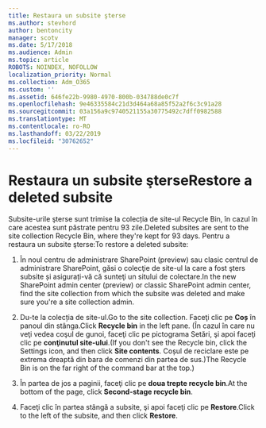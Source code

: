 ```yaml
---
title: Restaura un subsite şterse
ms.author: stevhord
author: bentoncity
manager: scotv
ms.date: 5/17/2018
ms.audience: Admin
ms.topic: article
ROBOTS: NOINDEX, NOFOLLOW
localization_priority: Normal
ms.collection: Adm_O365
ms.custom: ''
ms.assetid: 646fe22b-9980-4970-800b-034788de0c7f
ms.openlocfilehash: 9e46335584c21d3d464a68a85f52a2f6c3c91a28
ms.sourcegitcommit: 03a156a9c9740521155a30775492c7dff0982588
ms.translationtype: MT
ms.contentlocale: ro-RO
ms.lasthandoff: 03/22/2019
ms.locfileid: "30762652"
---
```

# <a name="restore-a-deleted-subsite"></a><span data-ttu-id="8f3f1-102">Restaura un subsite şterse</span><span class="sxs-lookup"><span data-stu-id="8f3f1-102">Restore a deleted subsite</span></span>

<span data-ttu-id="8f3f1-103">Subsite-urile şterse sunt trimise la colecția de site-ul Recycle Bin, în cazul în care acestea sunt păstrate pentru 93 zile.</span><span class="sxs-lookup"><span data-stu-id="8f3f1-103">Deleted subsites are sent to the site collection Recycle Bin, where they're kept for 93 days.</span></span> <span data-ttu-id="8f3f1-104">Pentru a restaura un subsite şterse:</span><span class="sxs-lookup"><span data-stu-id="8f3f1-104">To restore a deleted subsite:</span></span>
  
1. <span data-ttu-id="8f3f1-105">În noul centru de administrare SharePoint (preview) sau clasic centrul de administrare SharePoint, găsi o colecţie de site-ul la care a fost şters subsite și asigurați-vă că sunteţi un sitului de colectare.</span><span class="sxs-lookup"><span data-stu-id="8f3f1-105">In the new SharePoint admin center (preview) or classic SharePoint admin center, find the site collection from which the subsite was deleted and make sure you're a site collection admin.</span></span> 
    
2. <span data-ttu-id="8f3f1-106">Du-te la colecția de site-ul.</span><span class="sxs-lookup"><span data-stu-id="8f3f1-106">Go to the site collection.</span></span> <span data-ttu-id="8f3f1-107">Faceţi clic pe **Coș** în panoul din stânga.</span><span class="sxs-lookup"><span data-stu-id="8f3f1-107">Click **Recycle bin** in the left pane.</span></span> <span data-ttu-id="8f3f1-108">(În cazul în care nu veţi vedea coşul de gunoi, faceţi clic pe pictograma Setări, şi apoi faceţi clic pe **conţinutul site-ului**.</span><span class="sxs-lookup"><span data-stu-id="8f3f1-108">(If you don't see the Recycle bin, click the Settings icon, and then click **Site contents**.</span></span> <span data-ttu-id="8f3f1-109">Coșul de reciclare este pe extrema dreaptă din bara de comenzi din partea de sus.)</span><span class="sxs-lookup"><span data-stu-id="8f3f1-109">The Recycle Bin is on the far right of the command bar at the top.)</span></span>
    
3. <span data-ttu-id="8f3f1-110">În partea de jos a paginii, faceţi clic pe **doua trepte recycle bin**.</span><span class="sxs-lookup"><span data-stu-id="8f3f1-110">At the bottom of the page, click **Second-stage recycle bin**.</span></span>
    
4. <span data-ttu-id="8f3f1-111">Faceţi clic în partea stângă a subsite, şi apoi faceţi clic pe **Restore**.</span><span class="sxs-lookup"><span data-stu-id="8f3f1-111">Click to the left of the subsite, and then click **Restore**.</span></span>
    

